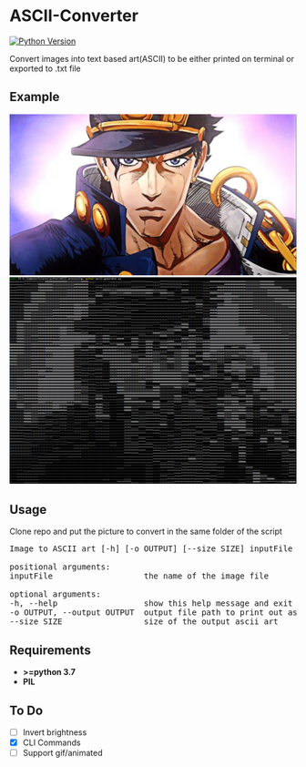 ﻿# ASCII-Converter
[![Python Version](https://img.shields.io/pypi/pyversions/slcp.svg)](https://www.python.org/downloads/release/python-370/)

Convert images into text based art(ASCII) to be either printed on terminal or exported to .txt file

## Example
![original image](https://github.com/gianghta/ASCII-Converter/blob/master/jotaro.jpg)
![example](https://github.com/gianghta/ASCII-Converter/blob/master/ascii-project.PNG)

## Usage

Clone repo and put the picture to convert in the same folder of the script
<pre>
Image to ASCII art [-h] [-o OUTPUT] [--size SIZE] inputFile

positional arguments:
inputFile                   the name of the image file

optional arguments:
-h, --help                  show this help message and exit
-o OUTPUT, --output OUTPUT  output file path to print out ascii art
--size SIZE                 size of the output ascii art
</pre>

## Requirements
* **>=python 3.7**
* **PIL**

## To Do
- [ ] Invert brightness
- [x] CLI Commands
- [ ] Support gif/animated
